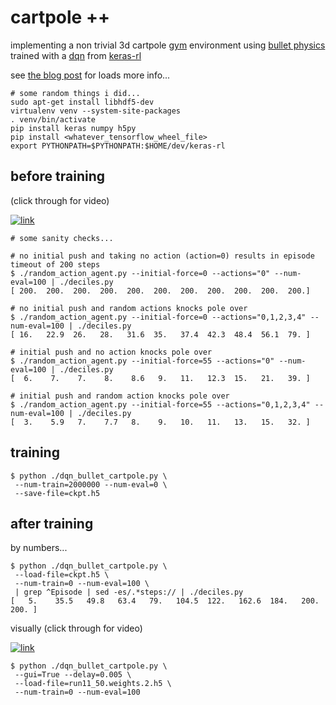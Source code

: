 # cartpole ++

implementing a non trivial 3d cartpole [gym](https://gym.openai.com/)
environment using [bullet physics](http://bulletphysics.org/)
trained with a [dqn](https://www.cs.toronto.edu/~vmnih/docs/dqn.pdf)
from [keras-rl](https://github.com/matthiasplappert/keras-rl)

see [the blog post](http://matpalm.com) for loads more info...

```
# some random things i did...
sudo apt-get install libhdf5-dev
virtualenv venv --system-site-packages
. venv/bin/activate
pip install keras numpy h5py 
pip install <whatever_tensorflow_wheel_file>
export PYTHONPATH=$PYTHONPATH:$HOME/dev/keras-rl
```

## before training

(click through for video)

[![link](https://img.youtube.com/vi/buSAT-3Q8Zs/0.jpg)](https://www.youtube.com/watch?v=buSAT-3Q8Zs)

```
# some sanity checks...

# no initial push and taking no action (action=0) results in episode timeout of 200 steps
$ ./random_action_agent.py --initial-force=0 --actions="0" --num-eval=100 | ./deciles.py 
[ 200.  200.  200.  200.  200.  200.  200.  200.  200.  200.  200.]

# no initial push and random actions knocks pole over
$ ./random_action_agent.py --initial-force=0 --actions="0,1,2,3,4" --num-eval=100 | ./deciles.py
[ 16.   22.9  26.   28.   31.6  35.   37.4  42.3  48.4  56.1  79. ]

# initial push and no action knocks pole over
$ ./random_action_agent.py --initial-force=55 --actions="0" --num-eval=100 | ./deciles.py
[  6.    7.    7.    8.    8.6   9.   11.   12.3  15.   21.   39. ]

# initial push and random action knocks pole over
$ ./random_action_agent.py --initial-force=55 --actions="0,1,2,3,4" --num-eval=100 | ./deciles.py 
[  3.    5.9   7.    7.7   8.    9.   10.   11.   13.   15.   32. ]
```

## training

```
$ python ./dqn_bullet_cartpole.py \
 --num-train=2000000 --num-eval=0 \
 --save-file=ckpt.h5
```

## after training

by numbers...

```
$ python ./dqn_bullet_cartpole.py \
 --load-file=ckpt.h5 \
 --num-train=0 --num-eval=100 \
 | grep ^Episode | sed -es/.*steps:// | ./deciles.py 
[   5.    35.5   49.8   63.4   79.   104.5  122.   162.6  184.   200.   200. ]
```

visually (click through for video)

[![link](https://img.youtube.com/vi/zteyMIvhn1U/0.jpg)](https://www.youtube.com/watch?v=zteyMIvhn1U)

```
$ python ./dqn_bullet_cartpole.py \
 --gui=True --delay=0.005 \
 --load-file=run11_50.weights.2.h5 \
 --num-train=0 --num-eval=100
```
